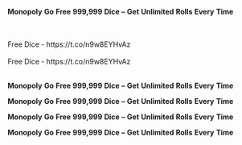 <strong>Monopoly</strong> <strong>Go</strong> <strong>Free</strong> <strong>999,999</strong> <strong>Dice</strong> <strong>–</strong> <strong>Get</strong> <strong>Unlimited</strong> <strong>Rolls</strong> <strong>Every</strong> <strong>Time</strong>

<br>
<br>Free Dice - https://t.co/n9w8EYHvAz
<br>
<br>Free Dice - https://t.co/n9w8EYHvAz
<br>
<br>

<strong>Monopoly</strong> <strong>Go</strong> <strong>Free</strong> <strong>999,999</strong> <strong>Dice</strong> <strong>–</strong> <strong>Get</strong> <strong>Unlimited</strong> <strong>Rolls</strong> <strong>Every</strong> <strong>Time</strong>

<strong>Monopoly</strong> <strong>Go</strong> <strong>Free</strong> <strong>999,999</strong> <strong>Dice</strong> <strong>–</strong> <strong>Get</strong> <strong>Unlimited</strong> <strong>Rolls</strong> <strong>Every</strong> <strong>Time</strong>

<strong>Monopoly</strong> <strong>Go</strong> <strong>Free</strong> <strong>999,999</strong> <strong>Dice</strong> <strong>–</strong> <strong>Get</strong> <strong>Unlimited</strong> <strong>Rolls</strong> <strong>Every</strong> <strong>Time</strong>

<strong>Monopoly</strong> <strong>Go</strong> <strong>Free</strong> <strong>999,999</strong> <strong>Dice</strong> <strong>–</strong> <strong>Get</strong> <strong>Unlimited</strong> <strong>Rolls</strong> <strong>Every</strong> <strong>Time</strong>
